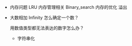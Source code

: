- 内存问题
  LRU 内存管理相关
  Binary_search 内存的优化
  溢出

- 大数相加
  Infinity 怎么确定一个数？

  用数值类型都无法表达的数字怎么办？
  - 字符串化